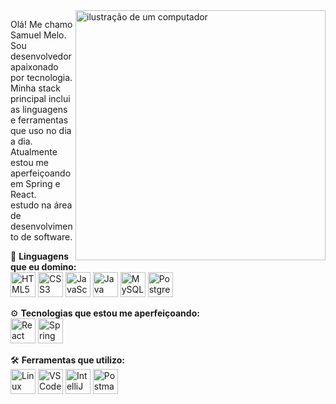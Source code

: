 
<img src="https://i.pinimg.com/originals/5a/18/23/5a18235734019e327369384ced24a054.jpg" alt="ilustração de um computador" min-width="400px" max-width="400px" width="400px" align="right">

<p align="left"> 
  Olá! Me chamo Samuel Melo. Sou desenvolvedor apaixonado por tecnologia.<br>
  Minha stack principal inclui as linguagens e ferramentas que uso no dia a dia.<br>
  Atualmente estou me aperfeiçoando em Spring e React.<br>
  estudo na área de desenvolvimento de software.
</p>

<p align="left">
  🦄 <strong>Linguagens que eu domino:</strong> <br>
  <img src="https://cdn.jsdelivr.net/gh/devicons/devicon/icons/html5/html5-original.svg" width="40" height="40" alt="HTML5"/>
  <img src="https://cdn.jsdelivr.net/gh/devicons/devicon/icons/css3/css3-original.svg" width="40" height="40" alt="CSS3"/>  
  <img src="https://cdn.jsdelivr.net/gh/devicons/devicon/icons/javascript/javascript-original.svg" width="40" height="40" alt="JavaScript"/> 
  <img src="https://cdn.jsdelivr.net/gh/devicons/devicon/icons/java/java-original.svg" width="40" height="40" alt="Java"/>
  <img src="https://cdn.jsdelivr.net/gh/devicons/devicon/icons/mysql/mysql-original.svg" width="40" height="40" alt="MySQL"/>
  <img src="https://cdn.jsdelivr.net/gh/devicons/devicon/icons/postgresql/postgresql-original.svg" width="40" height="40" alt="PostgreSQL"/>
</p>

<p align="left">
  ⚙️ <strong>Tecnologias que estou me aperfeiçoando:</strong> <br>
  <img src="https://cdn.jsdelivr.net/gh/devicons/devicon/icons/react/react-original.svg" width="40" height="40" alt="React"/>
  <img src="https://cdn.jsdelivr.net/gh/devicons/devicon/icons/spring/spring-original.svg" width="40" height="40" alt="Spring Boot"/>
</p>

<p align="left">
  🛠️ <strong>Ferramentas que utilizo:</strong> <br>
  <img src="https://cdn.jsdelivr.net/gh/devicons/devicon/icons/linux/linux-original.svg" width="40" height="40" alt="Linux"/>
  <img src="https://cdn.jsdelivr.net/gh/devicons/devicon/icons/vscode/vscode-original.svg" width="40" height="40" alt="VS Code"/>
  <img src="https://cdn.jsdelivr.net/gh/devicons/devicon/icons/intellij/intellij-original.svg" width="40" height="40" alt="IntelliJ IDEA"/>
   <img src="https://cdn.jsdelivr.net/gh/devicons/devicon/icons/postman/postman-original.svg" width="40" height="40" alt="Postman"/>
</p>
